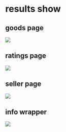# results show #
## goods page ##
![](http://i.imgur.com/cBp5zuw.gif)
## ratings page ##
![](http://i.imgur.com/kJr80My.gif)
## seller page ##
![](http://i.imgur.com/PdGF8TP.gif)
## info wrapper ##
![](http://i.imgur.com/NCtUOO1.gif)